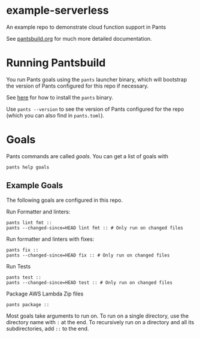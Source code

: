 # example-serverless
An example repo to demonstrate cloud function support in Pants

See [pantsbuild.org](https://www.pantsbuild.org/docs) for much more detailed documentation.

# Running Pantsbuild

You run Pants goals using the `pants` launcher binary, which will bootstrap the
version of Pants configured for this repo if necessary.

See [here](https://www.pantsbuild.org/docs/installation) for how to install the `pants` binary.

Use `pants --version` to see the version of Pants configured for the repo (which you can also find
in `pants.toml`).


# Goals

Pants commands are called _goals_. You can get a list of goals with

```
pants help goals
```

## Example Goals
The following goals are configured in this repo.

Run Formatter and linters:
```
pants lint fmt ::
pants --changed-since=HEAD lint fmt :: # Only run on changed files
```

Run formatter and linters with fixes:
```
pants fix ::
pants --changed-since=HEAD fix :: # Only run on changed files
```

Run Tests
```
pants test ::
pants --changed-since=HEAD test :: # Only run on changed files
```

Package AWS Lambda Zip files
```
pants package ::
```

Most goals take arguments to run on. To run on a single directory, use the directory name with `:`
at the end. To recursively run on a directory and all its subdirectories, add `::` to the end.
